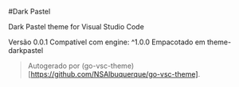 #Dark Pastel

Dark Pastel theme for Visual Studio Code

Versão 0.0.1
Compatível com engine: ^1.0.0
Empacotado em theme-darkpastel

> Autogerado por (go-vsc-theme)[https://github.com/NSAlbuquerque/go-vsc-theme].